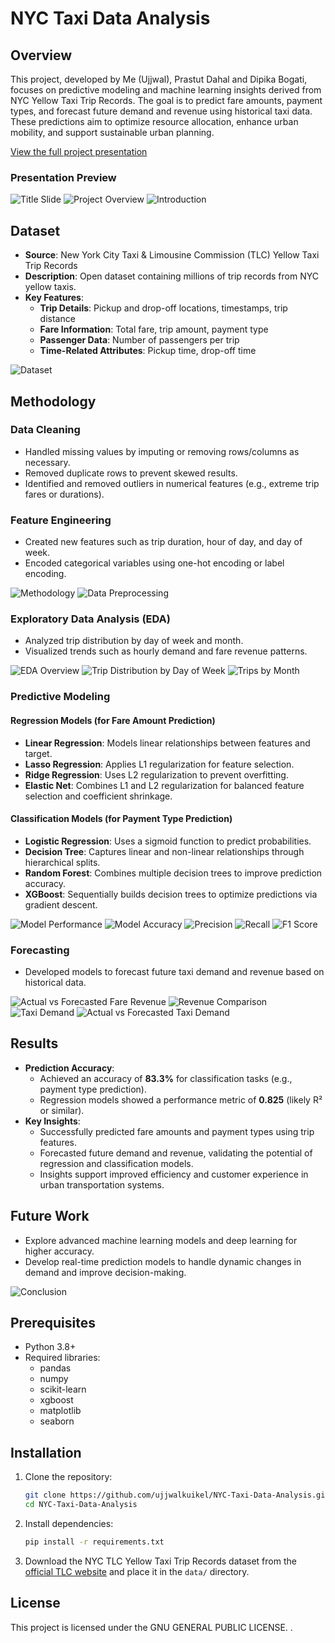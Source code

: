 # NYC Taxi Data Analysis

## Overview

This project, developed by Me (Ujjwal), Prastut Dahal and Dipika Bogati, focuses on predictive modeling and machine learning insights derived from NYC Yellow Taxi Trip Records. The goal is to predict fare amounts, payment types, and forecast future demand and revenue using historical taxi data. These predictions aim to optimize resource allocation, enhance urban mobility, and support sustainable urban planning.

[View the full project presentation](Predictive_Paths.pdf)

### Presentation Preview

![Title Slide](assets/Slide1.PNG)
![Project Overview](assets/Slide2.PNG)
![Introduction](assets/Slide3.PNG)

## Dataset

- **Source**: New York City Taxi & Limousine Commission (TLC) Yellow Taxi Trip Records
- **Description**: Open dataset containing millions of trip records from NYC yellow taxis.
- **Key Features**:
  - **Trip Details**: Pickup and drop-off locations, timestamps, trip distance
  - **Fare Information**: Total fare, trip amount, payment type
  - **Passenger Data**: Number of passengers per trip
  - **Time-Related Attributes**: Pickup time, drop-off time

![Dataset](assets/Slide6.PNG)

## Methodology

### Data Cleaning

- Handled missing values by imputing or removing rows/columns as necessary.
- Removed duplicate rows to prevent skewed results.
- Identified and removed outliers in numerical features (e.g., extreme trip fares or durations).

### Feature Engineering

- Created new features such as trip duration, hour of day, and day of week.
- Encoded categorical variables using one-hot encoding or label encoding.

![Methodology](assets/Slide5.PNG)
![Data Preprocessing](assets/Slide8.PNG)

### Exploratory Data Analysis (EDA)

- Analyzed trip distribution by day of week and month.
- Visualized trends such as hourly demand and fare revenue patterns.

![EDA Overview](assets/Slide9.PNG)
![Trip Distribution by Day of Week](assets/Slide10.PNG)
![Trips by Month](assets/Slide11.PNG)

### Predictive Modeling

#### Regression Models (for Fare Amount Prediction)

- **Linear Regression**: Models linear relationships between features and target.
- **Lasso Regression**: Applies L1 regularization for feature selection.
- **Ridge Regression**: Uses L2 regularization to prevent overfitting.
- **Elastic Net**: Combines L1 and L2 regularization for balanced feature selection and coefficient shrinkage.

#### Classification Models (for Payment Type Prediction)

- **Logistic Regression**: Uses a sigmoid function to predict probabilities.
- **Decision Tree**: Captures linear and non-linear relationships through hierarchical splits.
- **Random Forest**: Combines multiple decision trees to improve prediction accuracy.
- **XGBoost**: Sequentially builds decision trees to optimize predictions via gradient descent.

![Model Performance](assets/Slide12.PNG)
![Model Accuracy](assets/Slide15.PNG)
![Precision](assets/Slide17.PNG)
![Recall](assets/Slide18.PNG)
![F1 Score](assets/Slide19.PNG)

### Forecasting

- Developed models to forecast future taxi demand and revenue based on historical data.

![Actual vs Forecasted Fare Revenue](assets/Slide20.PNG)
![Revenue Comparison](assets/Slide21.PNG)
![Taxi Demand](assets/Slide22.PNG)
![Actual vs Forecasted Taxi Demand](assets/Slide23.PNG)

## Results

- **Prediction Accuracy**:
  - Achieved an accuracy of **83.3%** for classification tasks (e.g., payment type prediction).
  - Regression models showed a performance metric of **0.825** (likely R² or similar).
- **Key Insights**:
  - Successfully predicted fare amounts and payment types using trip features.
  - Forecasted future demand and revenue, validating the potential of regression and classification models.
  - Insights support improved efficiency and customer experience in urban transportation systems.

## Future Work

- Explore advanced machine learning models and deep learning for higher accuracy.
- Develop real-time prediction models to handle dynamic changes in demand and improve decision-making.

![Conclusion](assets/Slide24.PNG)

## Prerequisites

- Python 3.8+
- Required libraries:
  - pandas
  - numpy
  - scikit-learn
  - xgboost
  - matplotlib
  - seaborn

## Installation

1. Clone the repository:
   ```bash
   git clone https://github.com/ujjwalkuikel/NYC-Taxi-Data-Analysis.git
   cd NYC-Taxi-Data-Analysis
   ```
2. Install dependencies:
   ```bash
   pip install -r requirements.txt
   ```
3. Download the NYC TLC Yellow Taxi Trip Records dataset from the [official TLC website](https://www.nyc.gov/site/tlc/about/tlc-trip-record-data.page) and place it in the `data/` directory.

## License

This project is licensed under the GNU GENERAL PUBLIC LICENSE.
.
